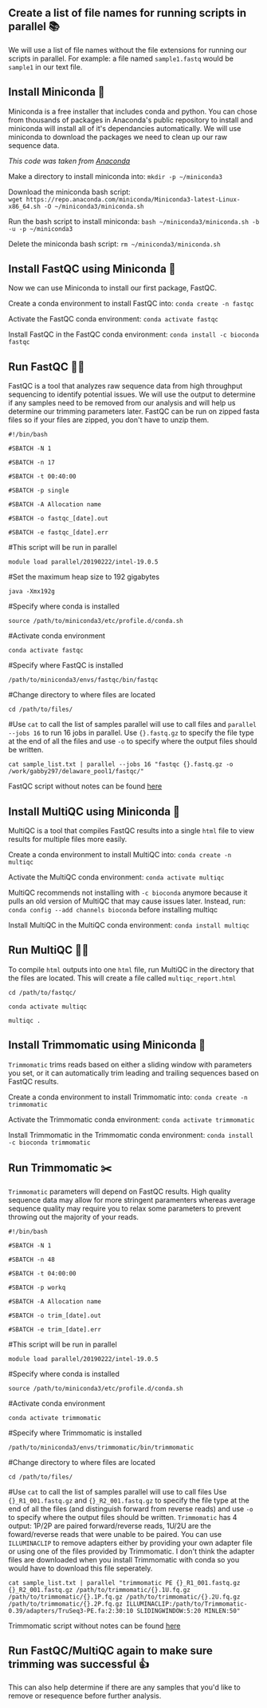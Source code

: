 ## Create a list of file names for running scripts in parallel 📚
We will use a list of file names without the file extensions for running our scripts in parallel. For example: a file named `sample1.fastq` would be `sample1` in our text file. 

## Install Miniconda  🐍
Miniconda is a free installer that includes conda and python. You can chose from thousands of packages in Anaconda's public repository to install and miniconda will install all of it's dependancies automatically. We will use miniconda to download the packages we need to clean up our raw sequence data.

_This code was taken from [Anaconda](https://docs.anaconda.com/miniconda/)_

Make a directory to install miniconda into: 
`mkdir -p ~/miniconda3`

Download the miniconda bash script:  
`wget https://repo.anaconda.com/miniconda/Miniconda3-latest-Linux-x86_64.sh -O ~/miniconda3/miniconda.sh`

Run the bash script to install miniconda: 
`bash ~/miniconda3/miniconda.sh -b -u -p ~/miniconda3`

Delete the miniconda bash script: 
`rm ~/miniconda3/miniconda.sh`

## Install FastQC using Miniconda 🐍
Now we can use Miniconda to install our first package, FastQC.

Create a conda environment to install FastQC into: 
`conda create -n fastqc`

Activate the FastQC conda environment: 
`conda activate fastqc`

Install FastQC in the FastQC conda environment: 
`conda install -c bioconda fastqc`

## Run FastQC 🏃‍♀️
FastQC is a tool that analyzes raw sequence data from high throughput sequencing to identify potential issues. We will use the output to determine if any samples need to be removed from our analysis and will help us determine our trimming parameters later. FastQC can be run on zipped fasta files so if your files are zipped, you don't have to unzip them. 

`#!/bin/bash`

`#SBATCH -N 1`

`#SBATCH -n 17`

`#SBATCH -t 00:40:00`

`#SBATCH -p single`

`#SBATCH -A Allocation name` 

`#SBATCH -o fastqc_[date].out`

`#SBATCH -e fastqc_[date].err`

#This script will be run in parallel

`module load parallel/20190222/intel-19.0.5`

#Set the maximum heap size to 192 gigabytes 

`java -Xmx192g`

#Specify where conda is installed  

`source /path/to/miniconda3/etc/profile.d/conda.sh`

#Activate conda environment

`conda activate fastqc`

#Specify where FastQC is installed

`/path/to/miniconda3/envs/fastqc/bin/fastqc`

#Change directory to where files are located

`cd /path/to/files/`

#Use `cat` to call the list of samples parallel will use to call files and `parallel --jobs 16` to run 16 jobs in parallel. Use `{}.fastq.gz` to specify the file type at the end of all the files and use `-o` to specify where the output files should be written. 

`cat sample_list.txt | parallel --jobs 16 "fastqc {}.fastq.gz -o /work/gabby297/delaware_pool1/fastqc/"`

FastQC script without notes can be found [here](https://github.com/gabbyz297/Structure-Pipeline/blob/main/fastqc.sh)

## Install MultiQC using Miniconda 🐍
MultiQC is a tool that compiles FastQC results into a single `html` file to view results for multiple files more easily. 

Create a conda environment to install MultiQC into: 
`conda create -n multiqc`

Activate the MultiQC conda environment: 
`conda activate multiqc`

MultiQC recommends not installing with `-c bioconda` anymore because it pulls an old version of MultiQC that may cause issues later. Instead, run: `conda config --add channels bioconda` before installing multiqc

Install MultiQC in the MultiQC conda environment: 
`conda install multiqc`

## Run MultiQC 🏃‍♀️
To compile `html` outputs into one `html` file, run MultiQC in the directory that the files are located. This will create a file called `multiqc_report.html` 

`cd /path/to/fastqc/`

`conda activate multiqc`

`multiqc .`

## Install Trimmomatic using Miniconda 🐍
`Trimmomatic` trims reads based on either a sliding window with parameters you set, or it can automatically trim leading and trailing sequences based on FastQC results. 

Create a conda environment to install Trimmomatic into: 
`conda create -n trimmomatic`

Activate the Trimmomatic conda environment: 
`conda activate trimmomatic`

Install Trimmomatic in the Trimmomatic conda environment: 
`conda install -c bioconda trimmomatic`

## Run Trimmomatic ✂️
`Trimmomatic` parameters will depend on FastQC results. High quality sequence data may allow for more stringent paramenters whereas average sequence quality may require you to relax some parameters to prevent throwing out the majority of your reads. 

`#!/bin/bash`

`#SBATCH -N 1`

`#SBATCH -n 48`

`#SBATCH -t 04:00:00`

`#SBATCH -p workq`

`#SBATCH -A Allocation name`

`#SBATCH -o trim_[date].out`

`#SBATCH -e trim_[date].err`

#This script will be run in parallel

`module load parallel/20190222/intel-19.0.5`

#Specify where conda is installed  

`source /path/to/miniconda3/etc/profile.d/conda.sh`

#Activate conda environment

`conda activate trimmomatic`

#Specify where Trimmomatic is installed

`/path/to/miniconda3/envs/trimmomatic/bin/trimmomatic`

#Change directory to where files are located

`cd /path/to/files/`

#Use `cat` to call the list of samples parallel will use to call files  Use `{}_R1_001.fastq.gz` and `{}_R2_001.fastq.gz` to specify the file type at the end of all the files (and distinguish forward from reverse reads) and use `-o` to specify where the output files should be written. `Trimmomatic` has 4 output: 1P/2P are paired forward/reverse reads, 1U/2U are the foward/reverse reads that were unable to be paired. You can use `ILLUMINACLIP` to remove adapters either by providing your own adapter file or using one of the files provided by Trimmomatic. I don't think the adapter files are downloaded when you install Trimmomatic with conda so you would have to download this file seperately.

`cat sample_list.txt | parallel "trimmomatic PE {}_R1_001.fastq.gz {}_R2_001.fastq.gz /path/to/trimmomatic/{}.1U.fq.gz /path/to/trimmomatic/{}.1P.fq.gz /path/to/trimmomatic/{}.2U.fq.gz /path/to/trimmomatic/{}.2P.fq.gz ILLUMINACLIP:/path/to/Trimmomatic-0.39/adapters/TruSeq3-PE.fa:2:30:10 SLIDINGWINDOW:5:20 MINLEN:50"`

Trimmomatic script without notes can be found [here](trimmomatic.sh)

## Run FastQC/MultiQC again to make sure trimming was successful 👍
This can also help determine if there are any samples that you'd like to remove or resequence before further analysis. 
